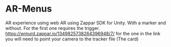 # AR-Menus
AR experience using web AR using Zappar SDK for Unity. With a marker and without. For the first one requires the trigger.
https://wmurd.zappar.io/1349825738264396948/7/
for the one in the link you will need to point your camera to the tracker file (The card)

